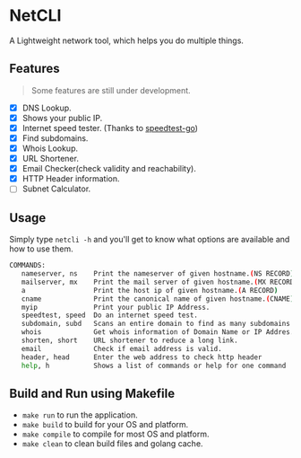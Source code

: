 # NetCLI
A Lightweight network tool, which helps you do multiple things.

## Features
> Some features are still under development.
- [x] DNS Lookup.
- [x] Shows your public IP.
- [x] Internet speed tester. (Thanks to [speedtest-go](https://github.com/showwin/speedtest-go))
- [x] Find subdomains.
- [x] Whois Lookup.
- [x] URL Shortener.
- [x] Email Checker(check validity and reachability).
- [x] HTTP Header information.
- [ ] Subnet Calculator.

## Usage
Simply type `netcli -h` and you'll get to know what options are available and how to use them.
```sh
COMMANDS:
   nameserver, ns    Print the nameserver of given hostname.(NS RECORD)
   mailserver, mx    Print the mail server of given hostname.(MX RECORD)
   a                 Print the host ip of given hostname.(A RECORD)
   cname             Print the canonical name of given hostname.(CNAME)
   myip              Print your public IP Address.
   speedtest, speed  Do an internet speed test.
   subdomain, subd   Scans an entire domain to find as many subdomains as possible.
   whois             Get whois information of Domain Name or IP Addres.
   shorten, short    URL shortener to reduce a long link.
   email             Check if email address is valid.
   header, head      Enter the web address to check http header
   help, h           Shows a list of commands or help for one command
```

## Build and Run using Makefile
- `make run` to run the application.
- `make build` to build for your OS and platform.
- `make compile` to compile for most OS and platform.
- `make clean` to clean build files and golang cache.